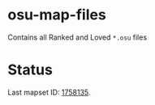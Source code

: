 # osu-map-files

Contains all Ranked and Loved `*.osu` files

# Status

Last mapset ID: [1758135](https://osu.ppy.sh/beatmapsets/1758135#mania/3597959).
